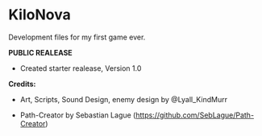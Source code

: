 # KiloNova

Development files for my first game ever.



**PUBLIC REALEASE**

- Created starter realease, Version 1.0

**Credits:**

- Art, Scripts, Sound Design, enemy design by @Lyall_KindMurr

- Path-Creator by Sebastian Lague (https://github.com/SebLague/Path-Creator)
